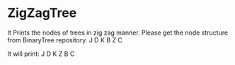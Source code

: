 # ZigZagTree
It Prints the nodes of trees in zig zag manner. Please get the node structure from BinaryTree repository.
    J
   D  K
  B     Z
    C 
    
It will print: J D K Z B C
